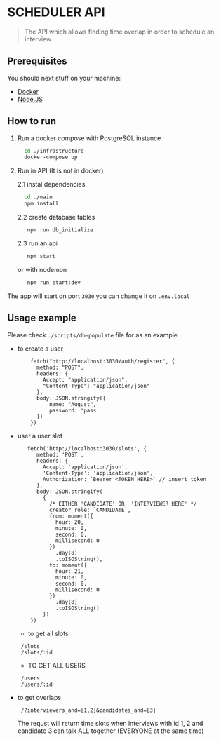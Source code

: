 # SCHEDULER API
> The API which allows finding time overlap in order to schedule an interview


## Prerequisites

You should next stuff on your machine:
- [Docker](https://www.docker.com/)
- [Node.JS](https://nodejs.org/en//)

## How to run
1. Run a docker compose with PostgreSQL instance
    ```bash
      cd ./infrastructure
      docker-compose up
    ```
 2. Run in API (It is not in docker)

    2.1 instal dependencies
    ```bash
      cd ./main
      npm install
    ```
    2.2 create database tables
    ```bash
       npm run db_initialize
    ```
    2.3 run an api
    ```bash
       npm start
    ```
    or with nodemon
    ```bash
       npm run start:dev
    ```
  The app will start on port `3030` you can change it on `.env.local`

  ## Usage example
  Please check `./scripts/db-populate` file for as an example

  - to create a user

    ```
        fetch("http://localhost:3030/auth/register", {
          method: "POST",
          headers: {
            Accept: "application/json",
            "Content-Type": "application/json"
          },
          body: JSON.stringify({
              name: "August",
              password: 'pass'
          })
        })
    ```
  - user a user slot

    ```
       fetch('http://localhost:3030/slots', {
          method: 'POST',
          headers: {
            Accept: 'application/json',
            'Content-Type': 'application/json',
            Authorization: `Bearer <TOKEN HERE>` // insert token
          },
          body: JSON.stringify(
            {
              /* EITHER 'CANDIDATE' OR  'INTERVIEWER HERE' */
              creator_role: `CANDIDATE`,
              from: moment({
                hour: 20,
                minute: 0,
                second: 0,
                millisecond: 0
              })
                .day(8)
                .toISOString(),
              to: moment({
                hour: 21,
                minute: 0,
                second: 0,
                millisecond: 0
              })
                .day(8)
                .toISOString()
            })
        })
    ```

    - to get all slots
    ```
     /slots
     /slots/:id
    ```

    - TO GET ALL USERS
    ```
     /users
     /users/:id
    ```

  - to get overlaps
    ```
     /?interviewers_and=[1,2]&candidates_and=[3]
    ```
    The requst will return time slots when interviews with id 1, 2 and candidate 3 can talk ALL together (EVERYONE at the same time)


